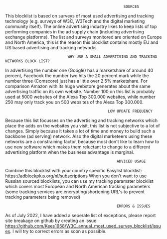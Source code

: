                                                         SOURCES
This blocklist is based on surveys of most used advertising and tracking technology (e.g. surveys of W3C, W3Tech and the
digital marketing community itself). The online advertising industry likes to keep lists of top performing companies in
the ad supply chain (including advertising exchange platforms). The list and surveys monitored are oriented on Europe and 
North America, this is the reason this blocklist contains mostly EU and US based advertising and tracking networks. 

                                WHY USE A SMALL ADVERTISING AND TRACKING NETWORKS BLOCK LIST? 
In advertising the number one (Google) has a marketshare of around 40 percent, Facebook the number two hits the 20 percent mark 
while the number three (Comscore) just has a little over 2.5% marketshare. For comparison Amazon with its huge webstore generates 
about the same advertising traffic on its own website. Number 100 on this list is probably used at 5000 websites of the Alexa 
Top 300.000 websites, while number 250 may only track you on 500 websites of the Alexa Top 300.000. 

                                                  LOW UPDATE FREQUENCY
Because this list focusses on the advertising and tracking networks which place the adds on the websites you visit, this list 
is not subjective to a lot of changes. Simply because it takes a lot of time and money to build such a backbone (ad serving) 
network. Also the digital marketeers using these networks are a constraining factor, because most don't like to learn how to
use new software which makes them reluctant to change to a different advertising platform when the business advantage is marginal.

                                                      ADVICED USAGE  
Combine this blocklist with your country specific Easylist blocklist: https://adblockplus.org/nl/subscriptions
When you don't want to use Russian sourced blocklists, you can use my tracking paramater blocklist which covers most 
European and North American tracking parameters (some tracking services are encrypting/shortening URL's to prevent
tracking parameters being removed)

                                                      ERRORS & ISSUES
As of July 2022, I have added a seperate list of exceptions, please report site breakage on github by creating an issue.
https://github.com/Kees1958/W3C_annual_most_used_survey_blocklist/issues. I will try to correct errors as soon as possible.  
